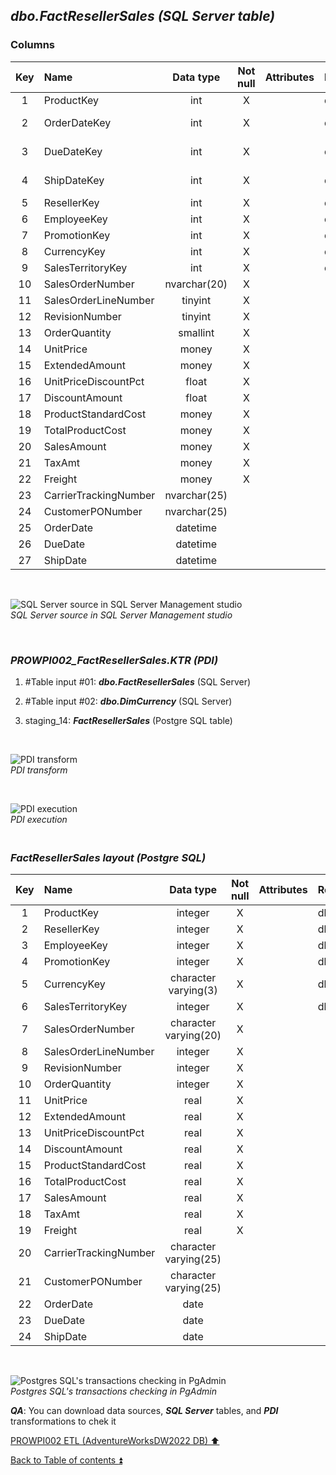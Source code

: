 ## **_dbo.FactResellerSales (SQL Server table)_**  

### Columns  

| Key	| Name                     | Data type    | Not null | Attributes | References            | Description  |
| :-: | :----------------------- | :----------: | :------: | :--------- | :-------------------- | :----------- |
| 1   | ProductKey               | int          | X        |            | dbo.DimProduct        | FK           |
| 2   | OrderDateKey             | int          | X        |            | dbo.DimDate           | FK-deprecated|
| 3   | DueDateKey               | int          | X        |            | dbo.DimDate           | FK-deprecated|
| 4   | ShipDateKey              | int          | X        |            | dbo.DimDate           | FK-deprecated|
| 5   | ResellerKey              | int          | X        |            | dbo.DimReseller       | FK           |
| 6   | EmployeeKey              | int          | X        |            | dbo.DimEmployee       | FK           |
| 7   | PromotionKey             | int          | X        |            | dbo.DimPromotion      | FK           |
| 8   | CurrencyKey              | int          | X        |            | dbo.DimCurrency       | FK           |
| 9   | SalesTerritoryKey        | int          | X        |            | dbo.DimSalesTerritory | FK           |
| 10  | SalesOrderNumber         | nvarchar(20) | X        |            |                       | PK           |
| 11  | SalesOrderLineNumber     | tinyint      | X        |            |                       | PK           |
| 12  | RevisionNumber           | tinyint      | X        |            |                       |              |
| 13  | OrderQuantity            | smallint     | X        |            |                       |              |
| 14  | UnitPrice                | money        | X        |            |                       |              |
| 15  | ExtendedAmount           | money        | X        |            |                       |              |
| 16  | UnitPriceDiscountPct     | float        | X        |            |                       |              |
| 17  | DiscountAmount           | float        | X        |            |                       |              |
| 18  | ProductStandardCost      | money        | X        |            |                       |              |
| 19  | TotalProductCost         | money        | X        |            |                       |              |
| 20  | SalesAmount              | money        | X        |            |                       |              |
| 21  | TaxAmt                   | money        | X        |            |                       |              |
| 22  | Freight                  | money        | X        |            |                       |              |
| 23  | CarrierTrackingNumber    | nvarchar(25) |          |            |                       |              |
| 24  | CustomerPONumber         | nvarchar(25) |          |            |                       |              |
| 25  | OrderDate                | datetime     |          |            |                       |              |
| 26  | DueDate                  | datetime     |          |            |                       |              |
| 27  | ShipDate                 | datetime     |          |            |                       |              |

   <p><br></p>  

![SQL Server source in SQL Server Management studio](https://i.imgur.com/dKALxGH.png)  
_SQL Server source in SQL Server Management studio_  

   <p><br></p>   

### **_PROWPI002\_FactResellerSales.KTR (PDI)_**   
1. #Table input #01: **_dbo.FactResellerSales_** (SQL Server)  
2. #Table input #02: **_dbo.DimCurrency_** (SQL Server)  
2. staging_14: **_FactResellerSales_** (Postgre SQL table)
 
   <p><br></p>  

  ![PDI transform](https://i.imgur.com/vnjRSHD.png)  
  _PDI transform_  

  <p><br></p>  

  ![PDI execution](https://i.imgur.com/zL66SMC.png)  
  _PDI execution_ 

### **_<p><br>FactResellerSales layout (Postgre SQL)</p>_**  

| Key	| Name                     | Data type             | Not null | Attributes | References            | Description  |
| :-: | :----------------------- | :-------------------: | :------: | :--------- | :-------------------- | :----------- |
| 1   | ProductKey               | integer               | X        |            | dbo.DimProduct        | FK           |
| 2   | ResellerKey              | integer               | X        |            | dbo.DimReseller       | FK           |
| 3   | EmployeeKey              | integer               | X        |            | dbo.DimEmployee       | FK           |
| 4   | PromotionKey             | integer               | X        |            | dbo.DimPromotion      | FK           |
| 5   | CurrencyKey              | character varying(3)  | X        |            | dbo.DimCurrency       | FK           |
| 6   | SalesTerritoryKey        | integer               | X        |            | dbo.DimSalesTerritory | FK           |
| 7   | SalesOrderNumber         | character varying(20) | X        |            |                       | PK           |
| 8   | SalesOrderLineNumber     | integer               | X        |            |                       | PK           |
| 9   | RevisionNumber           | integer               | X        |            |                       |              |
| 10  | OrderQuantity            | integer               | X        |            |                       |              |
| 11  | UnitPrice                | real                  | X        |            |                       |              |
| 12  | ExtendedAmount           | real                  | X        |            |                       |              |
| 13  | UnitPriceDiscountPct     | real                  | X        |            |                       |              |
| 14  | DiscountAmount           | real                  | X        |            |                       |              |
| 15  | ProductStandardCost      | real                  | X        |            |                       |              |
| 16  | TotalProductCost         | real                  | X        |            |                       |              |
| 17  | SalesAmount              | real                  | X        |            |                       |              |
| 18  | TaxAmt                   | real                  | X        |            |                       |              |
| 19  | Freight                  | real                  | X        |            |                       |              |
| 20  | CarrierTrackingNumber    | character varying(25) |          |            |                       |              |
| 21  | CustomerPONumber         | character varying(25) |          |            |                       |              |
| 22  | OrderDate                | date                  |          |            |                       | FK           |
| 23  | DueDate                  | date                  |          |            |                       | FK           |
| 24  | ShipDate                 | date                  |          |            |                       | FK           |

   <p><br></p>  
 
  ![Postgres SQL's transactions checking in PgAdmin](https://i.imgur.com/dK2rjRe.png)  
  _Postgres SQL's transactions checking in PgAdmin_  

  **_QA_**: You can download data sources, **_SQL Server_** tables, and **_PDI_** transformations to chek it  

[PROWPI002 ETL (AdventureWorksDW2022 DB) :arrow_up:](prowpi002_etl_adventureworksdw2022_db.md)  

[Back to Table of contents :arrow_double_up:](../README.md)